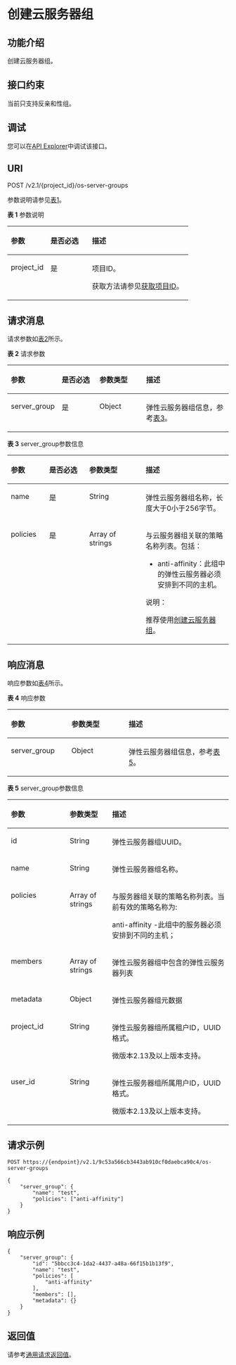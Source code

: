 # 创建云服务器组<a name="ecs_03_1401"></a>

## 功能介绍<a name="zh-cn_topic_0057973153_section31887518"></a>

创建云服务器组。

## 接口约束<a name="zh-cn_topic_0057973153_section32752180"></a>

当前只支持反亲和性组。

## 调试<a name="section926243314015"></a>

您可以在[API Explorer](https://apiexplorer.developer.huaweicloud.com/apiexplorer/doc?product=ECS&api=NovaCreateServerGroup)中调试该接口。

## URI<a name="zh-cn_topic_0057973153_section18552212"></a>

POST /v2.1/\{project\_id\}/os-server-groups

参数说明请参见[表1](#table1334523718138)。

**表 1**  参数说明

<a name="table1334523718138"></a>
<table><thead align="left"><tr id="row173451237201311"><th class="cellrowborder" valign="top" width="21.902190219021904%" id="mcps1.2.4.1.1"><p id="p2485124411136"><a name="p2485124411136"></a><a name="p2485124411136"></a>参数</p>
</th>
<th class="cellrowborder" valign="top" width="22.94229422942294%" id="mcps1.2.4.1.2"><p id="p4485124418131"><a name="p4485124418131"></a><a name="p4485124418131"></a>是否必选</p>
</th>
<th class="cellrowborder" valign="top" width="55.155515551555155%" id="mcps1.2.4.1.3"><p id="p124851144151310"><a name="p124851144151310"></a><a name="p124851144151310"></a>描述</p>
</th>
</tr>
</thead>
<tbody><tr id="row934512372130"><td class="cellrowborder" valign="top" width="21.902190219021904%" headers="mcps1.2.4.1.1 "><p id="p12485174416137"><a name="p12485174416137"></a><a name="p12485174416137"></a>project_id</p>
</td>
<td class="cellrowborder" valign="top" width="22.94229422942294%" headers="mcps1.2.4.1.2 "><p id="p748594416135"><a name="p748594416135"></a><a name="p748594416135"></a>是</p>
</td>
<td class="cellrowborder" valign="top" width="55.155515551555155%" headers="mcps1.2.4.1.3 "><p id="p34851444141316"><a name="p34851444141316"></a><a name="p34851444141316"></a>项目ID。</p>
<p id="p154857447131"><a name="p154857447131"></a><a name="p154857447131"></a>获取方法请参见<a href="获取项目ID.md">获取项目ID</a>。</p>
</td>
</tr>
</tbody>
</table>

## 请求消息<a name="zh-cn_topic_0057973153_section35680930"></a>

请求参数如[表2](#table173242991418)所示。

**表 2**  请求参数

<a name="table173242991418"></a>
<table><thead align="left"><tr id="row3324199171414"><th class="cellrowborder" valign="top" width="17.9%" id="mcps1.2.5.1.1"><p id="p461571910145"><a name="p461571910145"></a><a name="p461571910145"></a>参数</p>
</th>
<th class="cellrowborder" valign="top" width="18.19%" id="mcps1.2.5.1.2"><p id="p18615181981415"><a name="p18615181981415"></a><a name="p18615181981415"></a>是否必选</p>
</th>
<th class="cellrowborder" valign="top" width="21.91%" id="mcps1.2.5.1.3"><p id="p061541920147"><a name="p061541920147"></a><a name="p061541920147"></a>参数类型</p>
</th>
<th class="cellrowborder" valign="top" width="42%" id="mcps1.2.5.1.4"><p id="p96154195145"><a name="p96154195145"></a><a name="p96154195145"></a>描述</p>
</th>
</tr>
</thead>
<tbody><tr id="row1932479121412"><td class="cellrowborder" valign="top" width="17.9%" headers="mcps1.2.5.1.1 "><p id="p14615519101415"><a name="p14615519101415"></a><a name="p14615519101415"></a>server_group</p>
</td>
<td class="cellrowborder" valign="top" width="18.19%" headers="mcps1.2.5.1.2 "><p id="p2615151912142"><a name="p2615151912142"></a><a name="p2615151912142"></a>是</p>
</td>
<td class="cellrowborder" valign="top" width="21.91%" headers="mcps1.2.5.1.3 "><p id="p461561919149"><a name="p461561919149"></a><a name="p461561919149"></a>Object</p>
</td>
<td class="cellrowborder" valign="top" width="42%" headers="mcps1.2.5.1.4 "><p id="p176151194142"><a name="p176151194142"></a><a name="p176151194142"></a><span id="text1461551910144"><a name="text1461551910144"></a><a name="text1461551910144"></a>弹性云服务器</span>组信息，参考<a href="#zh-cn_topic_0057973153_table19917766">表3</a>。</p>
</td>
</tr>
</tbody>
</table>

**表 3**  server\_group参数信息

<a name="zh-cn_topic_0057973153_table19917766"></a>
<table><thead align="left"><tr id="zh-cn_topic_0057973153_row59878934"><th class="cellrowborder" valign="top" width="17.32%" id="mcps1.2.5.1.1"><p id="p115851920182615"><a name="p115851920182615"></a><a name="p115851920182615"></a>参数</p>
</th>
<th class="cellrowborder" valign="top" width="18.11%" id="mcps1.2.5.1.2"><p id="p375944953017"><a name="p375944953017"></a><a name="p375944953017"></a>是否必选</p>
</th>
<th class="cellrowborder" valign="top" width="25.480000000000004%" id="mcps1.2.5.1.3"><p id="p1560210202260"><a name="p1560210202260"></a><a name="p1560210202260"></a>参数类型</p>
</th>
<th class="cellrowborder" valign="top" width="39.09%" id="mcps1.2.5.1.4"><p id="p10602192016264"><a name="p10602192016264"></a><a name="p10602192016264"></a>描述</p>
</th>
</tr>
</thead>
<tbody><tr id="zh-cn_topic_0057973153_row28765213"><td class="cellrowborder" valign="top" width="17.32%" headers="mcps1.2.5.1.1 "><p id="zh-cn_topic_0057973153_p48280896"><a name="zh-cn_topic_0057973153_p48280896"></a><a name="zh-cn_topic_0057973153_p48280896"></a>name</p>
</td>
<td class="cellrowborder" valign="top" width="18.11%" headers="mcps1.2.5.1.2 "><p id="p137591249173010"><a name="p137591249173010"></a><a name="p137591249173010"></a>是</p>
</td>
<td class="cellrowborder" valign="top" width="25.480000000000004%" headers="mcps1.2.5.1.3 "><p id="zh-cn_topic_0057973153_p18438475"><a name="zh-cn_topic_0057973153_p18438475"></a><a name="zh-cn_topic_0057973153_p18438475"></a>String</p>
</td>
<td class="cellrowborder" valign="top" width="39.09%" headers="mcps1.2.5.1.4 "><p id="zh-cn_topic_0057973153_p44665147"><a name="zh-cn_topic_0057973153_p44665147"></a><a name="zh-cn_topic_0057973153_p44665147"></a><span id="text35902295214"><a name="text35902295214"></a><a name="text35902295214"></a>弹性云服务器</span>组名称，长度大于0小于256字节。</p>
</td>
</tr>
<tr id="zh-cn_topic_0057973153_row66442010"><td class="cellrowborder" valign="top" width="17.32%" headers="mcps1.2.5.1.1 "><p id="zh-cn_topic_0057973153_p13093750"><a name="zh-cn_topic_0057973153_p13093750"></a><a name="zh-cn_topic_0057973153_p13093750"></a>policies</p>
</td>
<td class="cellrowborder" valign="top" width="18.11%" headers="mcps1.2.5.1.2 "><p id="p12759104943011"><a name="p12759104943011"></a><a name="p12759104943011"></a>是</p>
</td>
<td class="cellrowborder" valign="top" width="25.480000000000004%" headers="mcps1.2.5.1.3 "><p id="zh-cn_topic_0057973153_p53960863"><a name="zh-cn_topic_0057973153_p53960863"></a><a name="zh-cn_topic_0057973153_p53960863"></a>Array of strings</p>
</td>
<td class="cellrowborder" valign="top" width="39.09%" headers="mcps1.2.5.1.4 "><p id="zh-cn_topic_0057973153_p173471532155519"><a name="zh-cn_topic_0057973153_p173471532155519"></a><a name="zh-cn_topic_0057973153_p173471532155519"></a>与<span id="text184750158545"><a name="text184750158545"></a><a name="text184750158545"></a>云服务器</span>组关联的策略名称列表。包括：</p>
<a name="zh-cn_topic_0057973153_ul1237514118527"></a><a name="zh-cn_topic_0057973153_ul1237514118527"></a><ul id="zh-cn_topic_0057973153_ul1237514118527"><li>anti-affinity：此组中的<span id="text317320315213"><a name="text317320315213"></a><a name="text317320315213"></a>弹性云服务器</span>必须安排到不同的主机。</li></ul>
<div class="note" id="note156714496517"><a name="note156714496517"></a><a name="note156714496517"></a><span class="notetitle"> 说明： </span><div class="notebody"><p id="p356719491458"><a name="p356719491458"></a><a name="p356719491458"></a>推荐使用<a href="创建云服务器组.md">创建云服务器组</a>。</p>
</div></div>
</td>
</tr>
</tbody>
</table>

## 响应消息<a name="zh-cn_topic_0057973153_section52692922"></a>

响应参数如[表4](#table14250354151412)所示。

**表 4**  响应参数

<a name="table14250354151412"></a>
<table><thead align="left"><tr id="row5250115491411"><th class="cellrowborder" valign="top" width="27.402740274027405%" id="mcps1.2.4.1.1"><p id="p87081211159"><a name="p87081211159"></a><a name="p87081211159"></a>参数</p>
</th>
<th class="cellrowborder" valign="top" width="25.81258125812581%" id="mcps1.2.4.1.2"><p id="p1670816151519"><a name="p1670816151519"></a><a name="p1670816151519"></a>参数类型</p>
</th>
<th class="cellrowborder" valign="top" width="46.78467846784679%" id="mcps1.2.4.1.3"><p id="p17708201201510"><a name="p17708201201510"></a><a name="p17708201201510"></a>描述</p>
</th>
</tr>
</thead>
<tbody><tr id="row9250175461415"><td class="cellrowborder" valign="top" width="27.402740274027405%" headers="mcps1.2.4.1.1 "><p id="p20708181141514"><a name="p20708181141514"></a><a name="p20708181141514"></a>server_group</p>
</td>
<td class="cellrowborder" valign="top" width="25.81258125812581%" headers="mcps1.2.4.1.2 "><p id="p170851161519"><a name="p170851161519"></a><a name="p170851161519"></a>Object</p>
</td>
<td class="cellrowborder" valign="top" width="46.78467846784679%" headers="mcps1.2.4.1.3 "><p id="p870816141515"><a name="p870816141515"></a><a name="p870816141515"></a><span id="text07081121512"><a name="text07081121512"></a><a name="text07081121512"></a>弹性云服务器</span>组信息，参考<a href="#zh-cn_topic_0057973153_table7944126">表5</a>。</p>
</td>
</tr>
</tbody>
</table>

**表 5**  server\_group参数信息

<a name="zh-cn_topic_0057973153_table7944126"></a>
<table><thead align="left"><tr id="zh-cn_topic_0057973153_row9238701"><th class="cellrowborder" valign="top" width="26.597340265973408%" id="mcps1.2.4.1.1"><p id="p177470268263"><a name="p177470268263"></a><a name="p177470268263"></a>参数</p>
</th>
<th class="cellrowborder" valign="top" width="19.148085191480853%" id="mcps1.2.4.1.2"><p id="p167471026112613"><a name="p167471026112613"></a><a name="p167471026112613"></a>参数类型</p>
</th>
<th class="cellrowborder" valign="top" width="54.25457454254574%" id="mcps1.2.4.1.3"><p id="p67471426112617"><a name="p67471426112617"></a><a name="p67471426112617"></a>描述</p>
</th>
</tr>
</thead>
<tbody><tr id="zh-cn_topic_0057973153_row60872190"><td class="cellrowborder" valign="top" width="26.597340265973408%" headers="mcps1.2.4.1.1 "><p id="zh-cn_topic_0057973153_p31700356"><a name="zh-cn_topic_0057973153_p31700356"></a><a name="zh-cn_topic_0057973153_p31700356"></a>id</p>
</td>
<td class="cellrowborder" valign="top" width="19.148085191480853%" headers="mcps1.2.4.1.2 "><p id="zh-cn_topic_0057973153_p17592014"><a name="zh-cn_topic_0057973153_p17592014"></a><a name="zh-cn_topic_0057973153_p17592014"></a>String</p>
</td>
<td class="cellrowborder" valign="top" width="54.25457454254574%" headers="mcps1.2.4.1.3 "><p id="zh-cn_topic_0057973153_p61068496"><a name="zh-cn_topic_0057973153_p61068496"></a><a name="zh-cn_topic_0057973153_p61068496"></a><span id="text969412371220"><a name="text969412371220"></a><a name="text969412371220"></a>弹性云服务器</span>组UUID。</p>
</td>
</tr>
<tr id="zh-cn_topic_0057973153_row12745552"><td class="cellrowborder" valign="top" width="26.597340265973408%" headers="mcps1.2.4.1.1 "><p id="zh-cn_topic_0057973153_p25756821"><a name="zh-cn_topic_0057973153_p25756821"></a><a name="zh-cn_topic_0057973153_p25756821"></a>name</p>
</td>
<td class="cellrowborder" valign="top" width="19.148085191480853%" headers="mcps1.2.4.1.2 "><p id="zh-cn_topic_0057973153_p5927779"><a name="zh-cn_topic_0057973153_p5927779"></a><a name="zh-cn_topic_0057973153_p5927779"></a>String</p>
</td>
<td class="cellrowborder" valign="top" width="54.25457454254574%" headers="mcps1.2.4.1.3 "><p id="zh-cn_topic_0057973153_p36126903"><a name="zh-cn_topic_0057973153_p36126903"></a><a name="zh-cn_topic_0057973153_p36126903"></a><span id="text71902391320"><a name="text71902391320"></a><a name="text71902391320"></a>弹性云服务器</span>组名称。</p>
</td>
</tr>
<tr id="zh-cn_topic_0057973153_row56706675"><td class="cellrowborder" valign="top" width="26.597340265973408%" headers="mcps1.2.4.1.1 "><p id="zh-cn_topic_0057973153_p29837953"><a name="zh-cn_topic_0057973153_p29837953"></a><a name="zh-cn_topic_0057973153_p29837953"></a>policies</p>
</td>
<td class="cellrowborder" valign="top" width="19.148085191480853%" headers="mcps1.2.4.1.2 "><p id="zh-cn_topic_0057973153_p955132"><a name="zh-cn_topic_0057973153_p955132"></a><a name="zh-cn_topic_0057973153_p955132"></a>Array of strings</p>
</td>
<td class="cellrowborder" valign="top" width="54.25457454254574%" headers="mcps1.2.4.1.3 "><p id="zh-cn_topic_0057973153_p18801115810585"><a name="zh-cn_topic_0057973153_p18801115810585"></a><a name="zh-cn_topic_0057973153_p18801115810585"></a>与服务器组关联的策略名称列表。当前有效的策略名称为:</p>
<p id="zh-cn_topic_0057973153_p1380255810580"><a name="zh-cn_topic_0057973153_p1380255810580"></a><a name="zh-cn_topic_0057973153_p1380255810580"></a>anti-affinity -此组中的服务器必须安排到不同的主机；</p>
</td>
</tr>
<tr id="zh-cn_topic_0057973153_row28154895"><td class="cellrowborder" valign="top" width="26.597340265973408%" headers="mcps1.2.4.1.1 "><p id="zh-cn_topic_0057973153_p65953984"><a name="zh-cn_topic_0057973153_p65953984"></a><a name="zh-cn_topic_0057973153_p65953984"></a>members</p>
</td>
<td class="cellrowborder" valign="top" width="19.148085191480853%" headers="mcps1.2.4.1.2 "><p id="zh-cn_topic_0057973153_p40672482"><a name="zh-cn_topic_0057973153_p40672482"></a><a name="zh-cn_topic_0057973153_p40672482"></a>Array of strings</p>
</td>
<td class="cellrowborder" valign="top" width="54.25457454254574%" headers="mcps1.2.4.1.3 "><p id="zh-cn_topic_0057973153_p27313303"><a name="zh-cn_topic_0057973153_p27313303"></a><a name="zh-cn_topic_0057973153_p27313303"></a><span id="text5197174013216"><a name="text5197174013216"></a><a name="text5197174013216"></a>弹性云服务器</span>组中包含的<span id="text1712634116218"><a name="text1712634116218"></a><a name="text1712634116218"></a>弹性云服务器</span>列表</p>
</td>
</tr>
<tr id="zh-cn_topic_0057973153_row44493140"><td class="cellrowborder" valign="top" width="26.597340265973408%" headers="mcps1.2.4.1.1 "><p id="zh-cn_topic_0057973153_p47174611"><a name="zh-cn_topic_0057973153_p47174611"></a><a name="zh-cn_topic_0057973153_p47174611"></a>metadata</p>
</td>
<td class="cellrowborder" valign="top" width="19.148085191480853%" headers="mcps1.2.4.1.2 "><p id="zh-cn_topic_0057973153_p63047142"><a name="zh-cn_topic_0057973153_p63047142"></a><a name="zh-cn_topic_0057973153_p63047142"></a>Object</p>
</td>
<td class="cellrowborder" valign="top" width="54.25457454254574%" headers="mcps1.2.4.1.3 "><p id="zh-cn_topic_0057973153_p60373738"><a name="zh-cn_topic_0057973153_p60373738"></a><a name="zh-cn_topic_0057973153_p60373738"></a><span id="text16114213212"><a name="text16114213212"></a><a name="text16114213212"></a>弹性云服务器</span>组元数据</p>
</td>
</tr>
<tr id="zh-cn_topic_0057973153_row1034716141596"><td class="cellrowborder" valign="top" width="26.597340265973408%" headers="mcps1.2.4.1.1 "><p id="zh-cn_topic_0057973153_p56149379"><a name="zh-cn_topic_0057973153_p56149379"></a><a name="zh-cn_topic_0057973153_p56149379"></a>project_id</p>
</td>
<td class="cellrowborder" valign="top" width="19.148085191480853%" headers="mcps1.2.4.1.2 "><p id="zh-cn_topic_0057973153_p51805857"><a name="zh-cn_topic_0057973153_p51805857"></a><a name="zh-cn_topic_0057973153_p51805857"></a>String</p>
</td>
<td class="cellrowborder" valign="top" width="54.25457454254574%" headers="mcps1.2.4.1.3 "><p id="zh-cn_topic_0057973153_p58946952"><a name="zh-cn_topic_0057973153_p58946952"></a><a name="zh-cn_topic_0057973153_p58946952"></a><span id="text784594217211"><a name="text784594217211"></a><a name="text784594217211"></a>弹性云服务器</span>组所属租户ID，UUID格式。</p>
<p id="p1617417417483"><a name="p1617417417483"></a><a name="p1617417417483"></a>微版本2.13及以上版本支持。</p>
</td>
</tr>
<tr id="zh-cn_topic_0057973153_row6492733"><td class="cellrowborder" valign="top" width="26.597340265973408%" headers="mcps1.2.4.1.1 "><p id="zh-cn_topic_0057973153_p172856208593"><a name="zh-cn_topic_0057973153_p172856208593"></a><a name="zh-cn_topic_0057973153_p172856208593"></a>user_id</p>
</td>
<td class="cellrowborder" valign="top" width="19.148085191480853%" headers="mcps1.2.4.1.2 "><p id="zh-cn_topic_0057973153_p14286172095912"><a name="zh-cn_topic_0057973153_p14286172095912"></a><a name="zh-cn_topic_0057973153_p14286172095912"></a>String</p>
</td>
<td class="cellrowborder" valign="top" width="54.25457454254574%" headers="mcps1.2.4.1.3 "><p id="zh-cn_topic_0057973153_p728822045918"><a name="zh-cn_topic_0057973153_p728822045918"></a><a name="zh-cn_topic_0057973153_p728822045918"></a><span id="text189901143224"><a name="text189901143224"></a><a name="text189901143224"></a>弹性云服务器</span>组所属用户ID，UUID格式。</p>
<p id="p8237711194814"><a name="p8237711194814"></a><a name="p8237711194814"></a>微版本2.13及以上版本支持。</p>
</td>
</tr>
</tbody>
</table>

## 请求示例<a name="zh-cn_topic_0057973153_section4474257"></a>

```
POST https://{endpoint}/v2.1/9c53a566cb3443ab910cf0daebca90c4/os-server-groups
```

```
{
    "server_group": {
        "name": "test",
        "policies": ["anti-affinity"]
    }
}
```

## 响应示例<a name="section4844134018500"></a>

```
{
    "server_group": {
        "id": "5bbcc3c4-1da2-4437-a48a-66f15b1b13f9",
        "name": "test",
        "policies": [
            "anti-affinity"
        ],
        "members": [],
        "metadata": {}
    }
}
```

## 返回值<a name="zh-cn_topic_0057973153_section17661930132114"></a>

请参考[通用请求返回值](通用请求返回值.md)。


